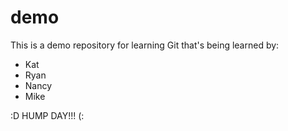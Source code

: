 # demo
This is a demo repository for learning Git that's being learned by:
  - Kat
  - Ryan
  - Nancy
  - Mike


:D HUMP DAY!!! (: